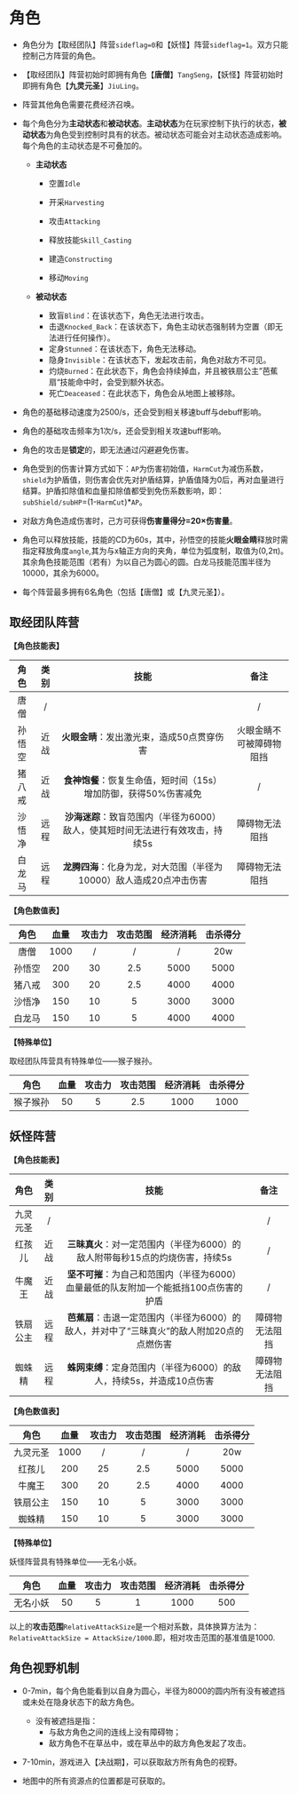 # 角色

- 角色分为【取经团队】阵营`sideflag=0`和【妖怪】阵营`sideflag=1`。双方只能控制己方阵营的角色。
- 【取经团队】阵营初始时即拥有角色【**唐僧**】`TangSeng`，【妖怪】阵营初始时即拥有角色【**九灵元圣**】`JiuLing`。
- 阵营其他角色需要花费经济召唤。
- 每个角色分为**主动状态**和**被动状态**。**主动状态**为在玩家控制下执行的状态，**被动状态**为角色受到控制时具有的状态。被动状态可能会对主动状态造成影响。每个角色的主动状态是不可叠加的。

  - **主动状态**
    - 空置`Idle`

    - 开采`Harvesting`

    - 攻击`Attacking`

    - 释放技能`Skill_Casting`

    - 建造`Constructing`

    - 移动`Moving`

  - **被动状态**

    - 致盲`Blind`：在该状态下，角色无法进行攻击。
    - 击退`Knocked_Back`：在该状态下，角色主动状态强制转为空置（即无法进行任何操作）。
    - 定身`Stunned`：在该状态下，角色无法移动。
    - 隐身`Invisible`：在该状态下，发起攻击前，角色对敌方不可见。
    - 灼烧`Burned`：在此状态下，角色会持续掉血，并且被铁扇公主”芭蕉扇“技能命中时，会受到额外状态。
    - 死亡`Deaceased`：在此状态下，角色会从地图上被移除。
- 角色的基础移动速度为2500/s，还会受到相关移速buff与debuff影响。
- 角色的基础攻击频率为1次/s，还会受到相关攻速buff影响。
- 角色的攻击是**锁定**的，即无法通过闪避避免伤害。
- 角色受到的伤害计算方式如下：`AP`为伤害初始值，`HarmCut`为减伤系数，`shield`为护盾值，则伤害会优先对护盾结算，护盾值降为0后，再对血量进行结算。护盾扣除值和血量扣除值都受到免伤系数影响，即：`subShield/subHP`=(1-`HarmCut`)*`AP`。
- 对敌方角色造成伤害时，己方可获得**伤害量得分=20×伤害量**。
- 角色可以释放技能，技能的CD为60s，其中，孙悟空的技能**火眼金睛**释放时需指定释放角度`angle`,其为与x轴正方向的夹角，单位为弧度制，取值为(0,2π)。其余角色技能范围（若有）为以自己为圆心的圆。白龙马技能范围半径为10000，其余为6000。
- 每个阵营最多拥有6名角色（包括【唐僧】或【九灵元圣】）。

## 取经团队阵营

**【角色技能表】**

|  角色  | 类别 |                             技能                             |           备注           |
| :----: | :--: | :----------------------------------------------------------: | :----------------------: |
|  唐僧  |  /   |                                                              |            /             |
| 孙悟空 | 近战 |          **火眼金睛**：发出激光束，造成50点贯穿伤害          | 火眼金睛不可被障碍物阻挡 |
| 猪八戒 | 近战 | **食神饱餐**：恢复生命值，短时间（15s）增加防御，获得50%伤害减免 |            /             |
| 沙悟净 | 远程 | **沙海迷踪**：致盲范围内（半径为6000）敌人，使其短时间无法进行有效攻击，持续5s |      障碍物无法阻挡      |
| 白龙马 | 远程 | **龙腾四海**：化身为龙，对大范围（半径为10000）敌人造成20点冲击伤害 |      障碍物无法阻挡      |

**【角色数值表】**

|  角色  | 血量 | 攻击力 | 攻击范围 | 经济消耗 | 击杀得分 |
| :----: | :--: | :----: | :------: | :------: | :------: |
|  唐僧  | 1000 |   /    |    /     |    /     |   20w    |
| 孙悟空 | 200  |   30   |   2.5    |   5000   |   5000   |
| 猪八戒 | 300  |   20   |   2.5    |   4000   |   4000   |
| 沙悟净 | 150  |   10   |    5     |   3000   |   3000   |
| 白龙马 | 150  |   10   |    5     |   4000   |   4000   |

**【特殊单位】**

取经团队阵营具有特殊单位——猴子猴孙。

|   角色   | 血量 | 攻击力 | 攻击范围 | 经济消耗 | 击杀得分 |
| :------: | :--: | :----: | :------: | :------: | :------: |
| 猴子猴孙 |  50  |   5    |   2.5    |   1000   |   1000   |

## 妖怪阵营

**【角色技能表】**

|   角色   | 类别 |                             技能                             |      备注      |
| :------: | :--: | :----------------------------------------------------------: | :------------: |
| 九灵元圣 |  /   |                                                              |       /        |
|  红孩儿  | 近战 | **三昧真火**：对一定范围内（半径为6000）的敌人附带每秒15点的灼烧伤害，持续5s |       /        |
|  牛魔王  | 近战 | **坚不可摧**：为自己和范围内（半径为6000）血量最低的队友附加一个能抵挡100点伤害的护盾 |       /        |
| 铁扇公主 | 远程 | **芭蕉扇**：击退一定范围内（半径为6000）的敌人，并对中了“三昧真火”的敌人附加20点的点燃伤害 | 障碍物无法阻挡 |
|  蜘蛛精  | 远程 | **蛛网束缚**：定身范围内（半径为6000）的敌人，持续5s，并造成10点伤害 | 障碍物无法阻挡 |

**【角色数值表】**

|   角色   | 血量 | 攻击力 | 攻击范围 | 经济消耗 | 击杀得分 |
| :------: | :--: | :----: | :------: | :------: | :------: |
| 九灵元圣 | 1000 |   /    |    /     |    /     |   20w    |
|  红孩儿  | 200  |   25   |   2.5    |   5000   |   5000   |
|  牛魔王  | 300  |   20   |   2.5    |   4000   |   4000   |
| 铁扇公主 | 150  |   10   |    5     |   3000   |   3000   |
|  蜘蛛精  | 150  |   10   |    5     |   3000   |   3000   |

**【特殊单位】**

妖怪阵营具有特殊单位——无名小妖。

|   角色   | 血量 | 攻击力 | 攻击范围 | 经济消耗 | 击杀得分 |
| :------: | :--: | :----: | :------: | :------: | :------: |
| 无名小妖 |  50  |   5    |    1     |   1000   |   500    |

以上的**攻击范围**`RelativeAttackSize`是一个相对系数，具体换算方法为：`RelativeAttackSize = AttackSize/1000`.即，相对攻击范围的基准值是1000.

## 角色视野机制

- 0-7min，每个角色能看到以自身为圆心，半径为8000的圆内所有没有被遮挡或未处在隐身状态下的敌方角色。
  - 没有被遮挡是指：
    - 与敌方角色之间的连线上没有障碍物；
    - 敌方角色不在草丛中，或在草丛中的敌方角色发起了攻击。

- 7-10min，游戏进入【决战期】，可以获取敌方所有角色的视野。
- 地图中的所有资源点的位置都是可获取的。